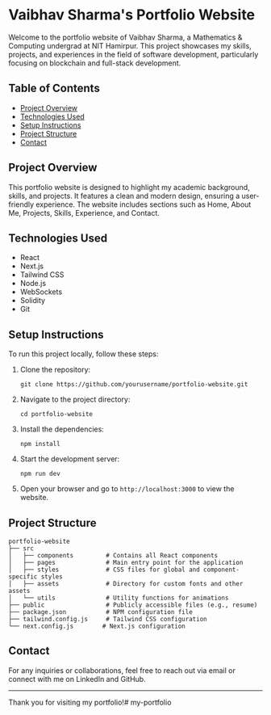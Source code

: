 # Vaibhav Sharma's Portfolio Website

Welcome to the portfolio website of Vaibhav Sharma, a Mathematics & Computing undergrad at NIT Hamirpur. This project showcases my skills, projects, and experiences in the field of software development, particularly focusing on blockchain and full-stack development.

## Table of Contents

- [Project Overview](#project-overview)
- [Technologies Used](#technologies-used)
- [Setup Instructions](#setup-instructions)
- [Project Structure](#project-structure)
- [Contact](#contact)

## Project Overview

This portfolio website is designed to highlight my academic background, skills, and projects. It features a clean and modern design, ensuring a user-friendly experience. The website includes sections such as Home, About Me, Projects, Skills, Experience, and Contact.

## Technologies Used

- React
- Next.js
- Tailwind CSS
- Node.js
- WebSockets
- Solidity
- Git

## Setup Instructions

To run this project locally, follow these steps:

1. Clone the repository:
   ```
   git clone https://github.com/yourusername/portfolio-website.git
   ```

2. Navigate to the project directory:
   ```
   cd portfolio-website
   ```

3. Install the dependencies:
   ```
   npm install
   ```

4. Start the development server:
   ```
   npm run dev
   ```

5. Open your browser and go to `http://localhost:3000` to view the website.

## Project Structure

```
portfolio-website
├── src
│   ├── components         # Contains all React components
│   ├── pages              # Main entry point for the application
│   ├── styles             # CSS files for global and component-specific styles
│   ├── assets             # Directory for custom fonts and other assets
│   └── utils              # Utility functions for animations
├── public                 # Publicly accessible files (e.g., resume)
├── package.json           # NPM configuration file
├── tailwind.config.js     # Tailwind CSS configuration
└── next.config.js        # Next.js configuration
```

## Contact

For any inquiries or collaborations, feel free to reach out via email or connect with me on LinkedIn and GitHub.

---

Thank you for visiting my portfolio!# my-portfolio
